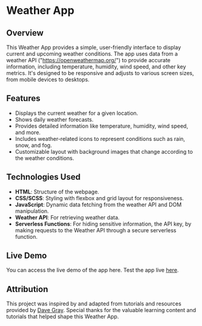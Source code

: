 # Weather App

## Overview
This Weather App provides a simple, user-friendly interface to display current and upcoming weather conditions. The app uses data from a weather API ("https://openweathermap.org/") to provide accurate information, including temperature, humidity, wind speed, and other key metrics. It's designed to be responsive and adjusts to various screen sizes, from mobile devices to desktops.

## Features
- Displays the current weather for a given location.
- Shows daily weather forecasts.
- Provides detailed information like temperature, humidity, wind speed, and more.
- Includes weather-related icons to represent conditions such as rain, snow, and fog.
- Customizable layout with background images that change according to the weather conditions.

## Technologies Used
- **HTML**: Structure of the webpage.
- **CSS/SCSS**: Styling with flexbox and grid layout for responsiveness.
- **JavaScript**: Dynamic data fetching from the weather API and DOM manipulation.
- **Weather API**: For retrieving weather data.
- **Serverless Functions**: For hiding sensitive information, the API key, by making requests to the Weather API through a secure serverless function.


## Live Demo

You can access the live demo of the app here.
Test the app live <a href="https://suhacankilicweatherapptutorial.netlify.app/" target="_blank">here</a>.

## Attribution

This project was inspired by and adapted from tutorials and resources provided by [Dave Gray](https://www.youtube.com/@/DaveGrayTeaches). Special thanks for the valuable learning content and tutorials that helped shape this Weather App.

